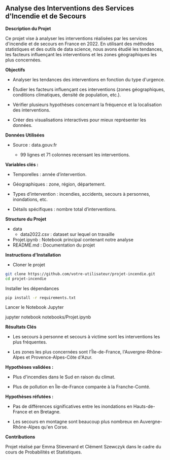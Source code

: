 ## Analyse des Interventions des Services d'Incendie et de Secours

**Description du Projet**

Ce projet vise à analyser les interventions réalisées par les services d'incendie et de secours en France en 2022. En utilisant des méthodes statistiques et des outils de data science, nous avons étudié les tendances, les facteurs influençant les interventions et les zones géographiques les plus concernées.

**Objectifs**

- Analyser les tendances des interventions en fonction du type d'urgence.

- Étudier les facteurs influençant ces interventions (zones géographiques, conditions climatiques, densité de population, etc.).

- Vérifier plusieurs hypothèses concernant la fréquence et la localisation des interventions.

- Créer des visualisations interactives pour mieux représenter les données.

**Données Utilisées**

- Source : data.gouv.fr

    - 99 lignes et 71 colonnes recensant les interventions.

**Variables clés :**

- Temporelles : année d’intervention.

- Géographiques : zone, région, département.

- Types d’intervention : incendies, accidents, secours à personnes, inondations, etc.

- Détails spécifiques : nombre total d’interventions.

**Structure du Projet**

- data
    - data2022.csv  : dataset sur lequel on travaille
- Projet.ipynb      : Notebook principal contenant notre analyse  
- README.md         : Documentation du projet


**Instructions d'Installation**

- Cloner le projet
```bash
git clone https://github.com/votre-utilisateur/projet-incendie.git
cd projet-incendie
```

Installer les dépendances
```bash
pip install -r requirements.txt
```

Lancer le Notebook Jupyter

jupyter notebook notebooks/Projet.ipynb

**Résultats Clés**

- Les secours à personne et secours à victime sont les interventions les plus fréquentes.

- Les zones les plus concernées sont l'Île-de-France, l'Auvergne-Rhône-Alpes et Provence-Alpes-Côte d'Azur.

**Hypothèses validées :**

- Plus d'incendies dans le Sud en raison du climat.

- Plus de pollution en Île-de-France comparée à la Franche-Comté.

**Hypothèses réfutées :**

- Pas de différences significatives entre les inondations en Hauts-de-France et en Bretagne.

- Les secours en montagne sont beaucoup plus nombreux en Auvergne-Rhône-Alpes qu'en Corse.

**Contributions**

Projet réalisé par Emma Stievenard et Clément Szewczyk dans le cadre du cours de Probabilités et Statistiques.
